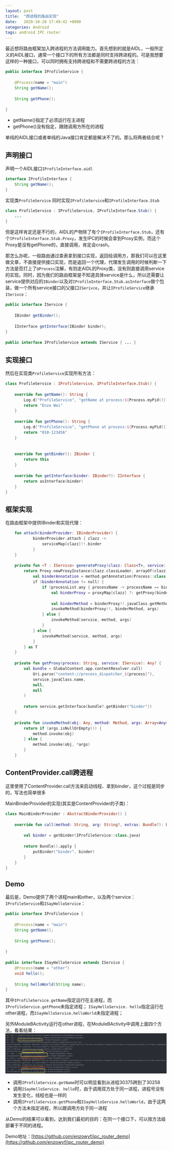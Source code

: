 ```yaml
---
layout: post
title:  "跨进程的路由实现"
date:   2020-10-28 17:49:42 +0800
categories: Android 
tags: android IPC router
---
```


最近想将路由框架加入跨进程的方法调用能力。首先想到的就是AIDL，一般所定义的AIDL接口，通常一个接口下的所有方法都是同时支持跨进程的。可是我想要这样的一种接口，可以同时拥有支持跨进程和不需要跨进程的方法：

```java
public interface IProfileService {

    @Process(name = "main")
    String getName();

    String getPhone();

}
```
* getName()指定了必须运行在主进程
* getPhone()没有指定，跟随调用方所在的进程

单纯的AIDL接口或者单纯的Java接口肯定都是解决不了的。那么将两者结合呢？

## 声明接口
声明一个AIDL接口`IProfileInterface.aidl`

```java
interface IProfileInterface {
    String getName();
}
```

实现类`ProfileService` 同时实现`IProfileService`和`IProfileInterface.Stub`

```java
class ProfileService : IProfileService, IProfileInterface.Stub() {
    ...
}
```

但是这样肯定还是不行的，AIDL的产物除了有个`IProfileInterface.Stub`，还有个`IProfileInterface.Stub.Proxy`，发生IPC的时候会拿到Proxy实例，而这个Proxy是没有getPhone的，直接调用，肯定会crash。

那怎么办呢，一般路由通过查表拿到接口实现，返回给调用方，那我们可以在这里做文章，不直接提供接口实现，而是返回一个代理，代理发生调用的时候判断一下方法是否打上了`@Process`注解，有则走AIDL的Proxy类，没有则直接调用service的实现。同时，因为我们的路由框架是不知道具体service是什么，所以还需要让service提供对应的`IBinder`以及对`IProfileInterface.Stub.asInterface`做个包装，做一个所有service接口的父接口`ISerivce`，并让`IProfileService`继承`ISerivce`：

```java
public interface IService {

    IBinder getBinder();

    IInterface getInterface(IBinder binder);
}

public interface IProfileService extends IService { ... }
```

## 实现接口
然后在实现类`ProfileService`实现所有方法：

```kotlin
class ProfileService : IProfileService, IProfileInterface.Stub() {

    override fun getName(): String {
        Log.d("ProfileService", "getName at process:${Process.myPid()} at Thread:${Thread.currentThread()}")
        return "Enzo Wei"
    }

    override fun getPhone(): String {
        Log.d("ProfileService", "getPhone at process:${Process.myPid()} at Thread:${Thread.currentThread()}")
        return "010-123456"
    }

    
    override fun getBinder(): IBinder {
        return this
    }

    override fun getInterface(binder: IBinder?): IInterface {
        return asInterface(binder)
    }
}
```

## 框架实现
在路由框架中提供IBinder和实现代理：

```kotlin
    fun attach(binderProvider: IBinderProvider) {
            binderProvider.attach { clazz ->
                serviceMap[clazz]!!.binder
            }
    }
    
    private fun <T : IService> generateProxy(clazz: Class<T>, service: T): T {
        return Proxy.newProxyInstance(clazz.classLoader, arrayOf(clazz)) { proxy, method, args ->
            val binderAnnotation = method.getAnnotation(Process::class.java)
            if (binderAnnotation != null) {
                if (processList.any { processName -> processName == binderAnnotation.name }) {
                    val binderProxy = proxyMap[clazz] ?: getProxy(binderAnnotation.name, service)

                    val binderMethod = binderProxy!!.javaClass.getMethod(method.name, *method.parameterTypes)
                    invokeMethod(binderProxy!!, binderMethod, args)
                } else {
                    invokeMethod(service, method, args)
                }
            } else {
                invokeMethod(service, method, args)
            }
        } as T
    }
    
    private fun getProxy(process: String, service: IService): Any? {
        val bundle = GlobalContext.app.contentResolver.call(
            Uri.parse("content://process_dispatcher_${process}"),
            service.javaClass.name,
            null,
            null
        )

        return service.getInterface(bundle?.getBinder("binder"))
    }

    private fun invokeMethod(obj: Any, method: Method, args: Array<Any>?): Any? {
        return if (args.isNullOrEmpty()) {
            method.invoke(obj)
        } else {
            method.invoke(obj, *args)
        }
    }
```

## ContentProvider.call跨进程

这里使用了ContentProvider.call方法来启动线程、拿到binder，这个过程是同步的，写法也简单很多

MainBinderProvider的实现(其实是ContentProvider的子类)：

```kotlin
class MainBinderProvider : AbstractBinderProvider() {

    override fun call(method: String, arg: String?, extras: Bundle?): Bundle? {

        val binder = getBinder(IProfileService::class.java)

        return Bundle().apply {
            putBinder("binder", binder)
        }
    }
}
```

## Demo

最后是，Demo提供了两个进程main和other，以及两个service：`IProfileService`和`ISayHelloService`：

```java
public interface IProfileService {

    @Process(name = "main")
    String getName();

    String getPhone();

}

public interface ISayHelloService extends IService {
    @Process(name = "other")
    void hello();

    String helloWorld(String name);
}

```

其中`IProfileService.getName`指定运行在主进程，而`IProfileService.getPhone`未指定进程；
`ISayHelloService. hello`指定运行在other进程，而`ISayHelloService.helloWorld`未指定进程；

另外ModuleBActivity运行在other进程，在ModuleBActivity中调用上面四个方法，看看结果：
![](./../assets/img/2020-10-28-ipc_router/1.png)

* 调用`IProfileService.getName`时可以明显看到从进程30375跨到了30258
* 调用`ISayHelloService. hello`时，由于调用双方处于同一进程，进程号没有发生变化，线程也是一样的
* 调用`IProfileService.getPhone`和`ISayHelloService.helloWorld`，由于这两个方法未指定进程，所以跟调用方处于同一进程

从Demo的结果可以看到，达到我们最初的目的：在同一个接口下，可以按方法级部署于不同的进程。

Demo地址：[https://github.com/enzowyf/ipc_router_demo](https://github.com/enzowyf/ipc_router_demo)
